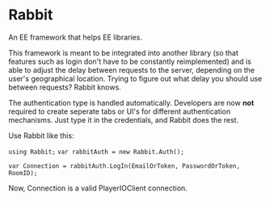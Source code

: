 Rabbit
======

An EE framework that helps EE libraries.

This framework is meant to be integrated into another library (so that features such as login don't have to be constantly reimplemented) and is able to adjust the delay between requests to the server, depending on the user's geographical location. Trying to figure out what delay you should use between requests? Rabbit knows.

The authentication type is handled automatically. Developers are now **not** required to create seperate tabs or UI's for different authentication mechanisms. Just type it in the credentials, and Rabbit does the rest.


Use Rabbit like this:

`using Rabbit;`
`var rabbitAuth = new Rabbit.Auth();`

`var Connection = rabbitAuth.LogIn(EmailOrToken, PasswordOrToken, RoomID);`


Now, Connection is a valid PlayerIOClient connection.

